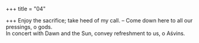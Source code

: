 +++
title = "04"

+++
Enjoy the sacrifice; take heed of my call. – Come down here to all our  pressings, o gods.  
In concert with Dawn and the Sun, convey refreshment to us, o Aśvins. 